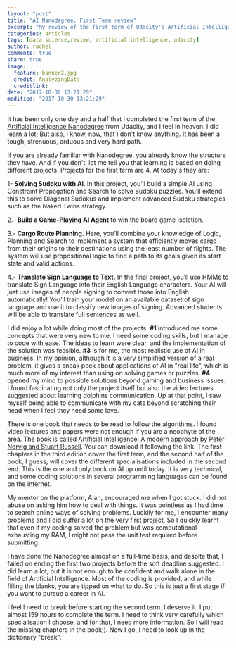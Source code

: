 ```yaml
---
layout: "post"
title: "AI Nanodegree. First Term review"
excerpt: "My review of the first term of Udacity's Artificial Intelligence Nanodegree"
categories: articles
tags: [data science,review, artificial intelligence, udacity]
author: rachel
comments: true
share: true
image:
  feature: banner2.jpg
  credit: AnalyzingData
  creditlink:
date: "2017-10-30 13:21:29"
modified: "2017-10-30 13:21:29"
---
```


It has been only one day and a half that I completed the first term of the [Artificial Intelligence Nanodegree]("https://www.udacity.com/ai") from Udacity, and I feel in heaven. I did learn a lot; But also, I know, now, that I don't know anything. It has been a tough, strenuous, arduous and very hard path.

If you are already familiar with Nanodegree, you already know the structure they have. And if you don't, let me tell you that learning is based on doing different projects.
Projects for the first term are 4. At today's they are:

  1- **Solving Sudoku with AI**. In this project, you’ll build a simple AI using Constraint Propagation and Search to solve Sudoku puzzles. You’ll extend this to solve Diagonal Sudokus and implement advanced Sudoku strategies such as the Naked Twins strategy.

  2.- **Build a Game-Playing AI Agent** to win the board game Isolation.

  3.- **Cargo Route Planning.** Here, you’ll combine your knowledge of Logic, Planning and Search to implement a system that efficiently moves cargo from their origins to their destinations using the least number of flights. The system will use propositional logic to find a path to its goals given its start state and valid actions.

  4.- **Translate Sign Language to Text.** In the final project, you’ll use HMMs to translate Sign Language into their English Language characters. Your AI will just use images of people signing to convert those into English automatically! You’ll train your model on an available dataset of sign language and use it to classify new images of signing. Advanced students will be able to translate full sentences as well.

I did enjoy a lot while doing most of the projects. **#1** introduced me some concepts that were very new to me. I need some coding skills, but I manage to code with ease. The ideas to learn were clear, and the implementation of the solution was feasible. **#3** is for me, the most realistic use of AI in business. In my opinion, although it is a very simplified version of a real problem, it gives a sneak peek about applications of AI in "real life", which is much more of my interest than using on solving games or puzzles.
**#4** opened my mind to possible solutions beyond gaming and business issues. I found fascinating not only the project itself but also the video lectures suggested about learning dolphins communication. Up at that point, I saw myself being able to communicate with my cats beyond scratching their head when I feel they need some love.

There is one book that needs to be read to follow the algorithms. I found video lectures and papers were not enough if you are a neophyte of the area.  The book is called [Artificial Intelligence: A modern approach by Peter Norvig and Stuart Russell](http://pretty.link/Fq77dF). You can download it following the link. The first chapters in the third edition cover the first term, and the second half of the book, I guess, will cover the different specialisations included in the second end. This is the one and only book on AI up until today. It is very technical, and some coding solutions in several programming languages can be found on the internet.

My mentor on the platform, Alan, encouraged me when I got stuck. I did not abuse on asking him how to deal with things. It was pointless as I had time to search online ways of solving problems. Luckily for me, I encounter many problems and I did suffer a lot on the very first project. So I quickly learnt that even if my coding solved the problem but was computational exhausting my RAM, I might not pass the unit test required before submitting.

I have done the Nanodegree almost on a full-time basis, and despite that, I failed on ending the first two projects before the soft deadline suggested. I did learn a lot, but it is not enough to be confident and walk alone in the field of Artificial Intelligence. Most of the coding is provided, and while filling the blanks, you are tipped on what to do. So this is just a first stage if you want to pursue a career in AI.

I feel I need to break before starting the second term. I deserve it. I put almost 159 hours to complete the term. I need to think very carefully which specialisation I choose, and for that, I need more information. So I will read the missing chapters in the book;). Now I go, I need to look up in the dictionary "break".

